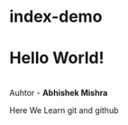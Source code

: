 # index-demo
<h1> Hello World!</h1> <br>
Auhtor - <b> Abhishek Mishra </b>
<p> Here We Learn  git and github </p>

